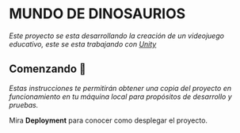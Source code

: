 # MUNDO DE DINOSAURIOS

_Este proyecto se esta desarrollando la creación de un videojuego educativo, este se esta trabajando con [Unity](https://unity3d.com/)_

## Comenzando 🚀

_Estas instrucciones te permitirán obtener una copia del proyecto en funcionamiento en tu máquina local para propósitos de desarrollo y pruebas._

Mira **Deployment** para conocer como desplegar el proyecto.
